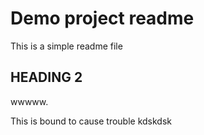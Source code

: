 # Demo project readme

This is a simple readme file

## HEADING 2

wwwww.

This is bound to cause trouble
kdskdsk